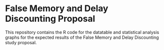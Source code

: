 # False Memory and Delay Discounting Proposal

This repository contains the R code for the datatable and statistical analysis graphs for the expected results of the False Memory and Delay Discounting study proposal.

